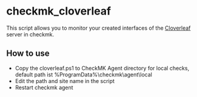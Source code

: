 # checkmk_cloverleaf
This script allows you to monitor your created interfaces of the [Cloverleaf](https://health-comm.de/) server in checkmk.

## How to use
- Copy the cloverleaf.ps1 to CheckMK Agent directory for local checks, default path ist %ProgramData%\checkmk\agent\local
- Edit the path and site name in the script
- Restart checkmk agent
